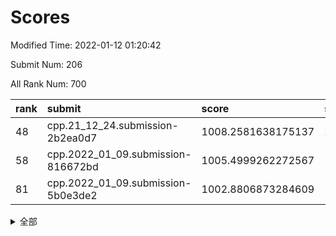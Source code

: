 # Scores

Modified Time: 2022-01-12 01:20:42

Submit Num: 206

All Rank Num: 700

| rank |               submit               |       score        |       sigma        | pk_num |
| :--- | :--------------------------------- | :----------------- | :----------------- | :----- |
| 48   | cpp.21_12_24.submission-2b2ea0d7   | 1008.2581638175137 | 2.208754643602808  | 10     |
| 58   | cpp.2022_01_09.submission-816672bd | 1005.4999262272567 | 1.596835954139     | 15     |
| 81   | cpp.2022_01_09.submission-5b0e3de2 | 1002.8806873284609 | 1.7701117347364985 | 11     |


<details>
<summary>全部</summary>

| rank |                 submit                 |       score        |       sigma        | pk_num |
| :--- | :------------------------------------- | :----------------- | :----------------- | :----- |
| 1    | gobigger.level_3.submission_level_3_36 | 1019.3411983642438 | 3.009657254708799  | 10     |
| 2    | gobigger.level_3.submission_level_3_1  | 1013.7389513380218 | 1.928495079086102  | 13     |
| 3    | gobigger.level_3.submission_level_3_29 | 1013.6958930053946 | 2.016998678903087  | 13     |
| 4    | gobigger.level_3.submission_level_3_18 | 1013.294272838268  | 1.7096694444552614 | 14     |
| 5    | gobigger.level_3.submission_level_3_28 | 1013.2541619070528 | 2.197154191259506  | 12     |
| 6    | gobigger.level_3.submission_level_3_14 | 1012.8523948316617 | 2.297021184390912  | 11     |
| 7    | gobigger.level_3.submission_level_3_2  | 1012.7788726128128 | 1.8663117388439125 | 14     |
| 8    | gobigger.level_3.submission_level_3_47 | 1012.5983489463928 | 1.872077999997572  | 12     |
| 9    | gobigger.level_3.submission_level_3_44 | 1012.5859204087604 | 2.086054307831991  | 13     |
| 10   | gobigger.level_3.submission_level_3_26 | 1012.2732979043292 | 1.8957891586165372 | 13     |
| 11   | gobigger.level_3.submission_level_3_22 | 1012.1905118902315 | 1.6881810239139579 | 15     |
| 12   | gobigger.level_3.submission_level_3_4  | 1012.1536777952891 | 1.960441966751261  | 12     |
| 13   | gobigger.level_3.submission_level_3_25 | 1012.058171701948  | 1.893974499244859  | 16     |
| 14   | gobigger.level_3.submission_level_3_35 | 1012.0247768710468 | 1.825808229383602  | 14     |
| 15   | gobigger.level_3.submission_level_3_7  | 1011.9270436657183 | 2.100166041520899  | 13     |
| 16   | gobigger.level_3.submission_level_3_45 | 1011.8358541430181 | 2.1397305843592163 | 11     |
| 17   | gobigger.level_3.submission_level_3_12 | 1011.8134054837393 | 1.9759434642017042 | 13     |
| 18   | gobigger.level_3.submission_level_3_21 | 1011.7749438232787 | 1.898261338239372  | 13     |
| 19   | gobigger.level_3.submission_level_3_27 | 1011.6755498466264 | 1.8206188016589278 | 15     |
| 20   | gobigger.level_3.submission_level_3_0  | 1011.6194034648904 | 1.5954414069872216 | 16     |
| 21   | gobigger.level_3.submission_level_3_38 | 1011.4990391145031 | 2.123453923136279  | 10     |
| 22   | gobigger.level_3.submission_level_3_15 | 1011.3695455952513 | 1.8469716710998374 | 14     |
| 23   | gobigger.level_3.submission_level_3_37 | 1011.2337054939709 | 1.8261229575271742 | 15     |
| 24   | gobigger.level_3.submission_level_3_32 | 1010.8082582909494 | 1.841272955941532  | 12     |
| 25   | gobigger.level_3.submission_level_3_40 | 1010.789901351397  | 1.5546725414706901 | 15     |
| 26   | gobigger.level_3.submission_level_3_34 | 1010.6444472890383 | 2.36722808818228   | 10     |
| 27   | gobigger.level_3.submission_level_3_46 | 1010.40585858051   | 1.6163580423260684 | 15     |
| 28   | gobigger.level_3.submission_level_3_5  | 1010.192516006987  | 1.7833636541343307 | 13     |
| 29   | gobigger.level_3.submission_level_3_20 | 1010.1479831632543 | 1.7976578303654391 | 13     |
| 30   | gobigger.level_3.submission_level_3_8  | 1010.1290037714576 | 1.8952996770652661 | 13     |
| 31   | gobigger.level_3.submission_level_3_6  | 1010.1204360417896 | 1.5406702769041518 | 17     |
| 32   | gobigger.level_3.submission_level_3_11 | 1010.0494151076921 | 1.797727261379395  | 14     |
| 33   | gobigger.level_3.submission_level_3_48 | 1009.8600027738485 | 1.908223931993032  | 12     |
| 34   | gobigger.level_3.submission_level_3_19 | 1009.8522132430171 | 1.752791442903591  | 15     |
| 35   | gobigger.level_3.submission_level_3_17 | 1009.7614672779798 | 1.774094051710524  | 14     |
| 36   | gobigger.level_3.submission_level_3_13 | 1009.6718377686512 | 1.79185782457127   | 14     |
| 37   | gobigger.level_3.submission_level_3_23 | 1009.5457738911911 | 1.9559253445074147 | 13     |
| 38   | gobigger.level_3.submission_level_3_10 | 1009.4791617435683 | 1.7965690487423571 | 12     |
| 39   | gobigger.level_3.submission_level_3_3  | 1009.4240978689792 | 1.8203966362970823 | 16     |
| 40   | gobigger.level_3.submission_level_3_24 | 1009.0681080360806 | 2.2056836988223267 | 12     |
| 41   | gobigger.level_3.submission_level_3_16 | 1008.9287324475173 | 1.8269703845986645 | 13     |
| 42   | gobigger.level_3.submission_level_3_41 | 1008.9000622520718 | 1.8350555259097454 | 12     |
| 43   | gobigger.level_3.submission_level_3_31 | 1008.8940636866504 | 1.6879463445370446 | 19     |
| 44   | gobigger.level_3.submission_level_3_30 | 1008.7927332799296 | 1.7441484419354196 | 14     |
| 45   | gobigger.level_3.submission_level_3_49 | 1008.5753134484768 | 1.4965773220963752 | 16     |
| 46   | gobigger.level_3.submission_level_3_42 | 1008.508945010875  | 1.651396172250124  | 15     |
| 47   | gobigger.level_3.submission_level_3_9  | 1008.4844768160106 | 1.9896139717664227 | 12     |
| 48   | cpp.21_12_24.submission-2b2ea0d7       | 1008.2581638175137 | 2.208754643602808  | 10     |
| 49   | gobigger.level_3.submission_level_3_43 | 1007.8575505316452 | 1.5794297235162496 | 16     |
| 50   | gobigger.level_3.submission_level_3_33 | 1007.7957013214108 | 1.6086158775443433 | 14     |
| 51   | gobigger.level_3.submission_level_3_39 | 1007.7269083496159 | 1.6003471946733945 | 17     |
| 52   | gobigger.level_1.submission_level_1_13 | 1007.2825305234486 | 1.6347440138863931 | 12     |
| 53   | gobigger.level_1.submission_level_1_35 | 1006.4748605045752 | 2.0471095453831385 | 11     |
| 54   | gobigger.level_1.submission_level_1_27 | 1006.3386156550574 | 1.9087186754644139 | 10     |
| 55   | gobigger.level_1.submission_level_1_9  | 1006.1203290050204 | 1.5791649345609209 | 16     |
| 56   | gobigger.level_1.submission_level_1_25 | 1006.0321542260433 | 1.7015681409253465 | 13     |
| 57   | gobigger.level_1.submission_level_1_44 | 1005.9030169187849 | 1.6952085460689426 | 14     |
| 58   | cpp.2022_01_09.submission-816672bd     | 1005.4999262272567 | 1.596835954139     | 15     |
| 59   | gobigger.level_1.submission_level_1_21 | 1005.4926354494633 | 1.6639564977867298 | 15     |
| 60   | gobigger.jsonzb.submission_level_4_0   | 1005.4874557762242 | 1.5500543272280063 | 13     |
| 61   | gobigger.level_1.submission_level_1_30 | 1005.3065032147614 | 1.7196922909193264 | 12     |
| 62   | gobigger.level_1.submission_level_1_47 | 1004.6918981596192 | 1.7752643847143144 | 14     |
| 63   | gobigger.level_1.submission_level_1_8  | 1004.5158344998675 | 1.6155580724664107 | 15     |
| 64   | gobigger.level_1.submission_level_1_16 | 1004.3384954395368 | 1.5628156429658664 | 14     |
| 65   | gobigger.level_1.submission_level_1_6  | 1004.2833914247362 | 1.513379360536897  | 17     |
| 66   | gobigger.level_1.submission_level_1_2  | 1004.2821658819016 | 1.7291979051441024 | 13     |
| 67   | gobigger.level_1.submission_level_1_45 | 1004.1000544283633 | 1.666755707740925  | 12     |
| 68   | gobigger.level_1.submission_level_1_43 | 1003.9279574666598 | 1.4270391849907866 | 17     |
| 69   | gobigger.level_1.submission_level_1_41 | 1003.8981687946621 | 1.9245380974034358 | 8      |
| 70   | gobigger.level_1.submission_level_1_29 | 1003.8446457742031 | 1.7296788807312329 | 13     |
| 71   | gobigger.level_1.submission_level_1_49 | 1003.824931031266  | 1.4755657047134203 | 18     |
| 72   | gobigger.level_1.submission_level_1_4  | 1003.7976519527272 | 1.499298851369331  | 16     |
| 73   | gobigger.level_1.submission_level_1_1  | 1003.7300187429904 | 1.8181999394029096 | 13     |
| 74   | gobigger.level_1.submission_level_1_42 | 1003.729928669723  | 1.6537036896494568 | 11     |
| 75   | gobigger.level_1.submission_level_1_5  | 1003.6043935612352 | 1.5966154301911946 | 15     |
| 76   | gobigger.level_1.submission_level_1_36 | 1003.3080023415314 | 1.677901292151813  | 14     |
| 77   | gobigger.level_1.submission_level_1_26 | 1003.2615373010269 | 1.927504272794954  | 11     |
| 78   | gobigger.level_1.submission_level_1_18 | 1003.21560301121   | 1.6553938193967195 | 13     |
| 79   | gobigger.level_1.submission_level_1_14 | 1003.0518694140363 | 1.913399882415563  | 10     |
| 80   | gobigger.level_1.submission_level_1_32 | 1002.8885981437002 | 1.5328675257879312 | 15     |
| 81   | cpp.2022_01_09.submission-5b0e3de2     | 1002.8806873284609 | 1.7701117347364985 | 11     |
| 82   | gobigger.level_1.submission_level_1_3  | 1002.8792580901503 | 1.5922788274579003 | 15     |
| 83   | gobigger.level_1.submission_level_1_22 | 1002.8714278380551 | 1.8112094503204037 | 11     |
| 84   | gobigger.level_1.submission_level_1_12 | 1002.8200108867067 | 1.7541782302252034 | 12     |
| 85   | gobigger.level_1.submission_level_1_15 | 1002.7998965082727 | 1.550825573948166  | 15     |
| 86   | gobigger.level_1.submission_level_1_39 | 1002.6148052967835 | 1.5871528077439803 | 14     |
| 87   | gobigger.level_1.submission_level_1_23 | 1002.5939322340661 | 1.4536815134330183 | 17     |
| 88   | gobigger.level_1.submission_level_1_31 | 1002.5438387496379 | 1.5307551374855972 | 15     |
| 89   | gobigger.level_1.submission_level_1_48 | 1002.5153478077605 | 1.608913783708294  | 11     |
| 90   | gobigger.level_1.submission_level_1_38 | 1002.3474683243643 | 1.8057620797120657 | 11     |
| 91   | gobigger.level_1.submission_level_1_17 | 1002.3176959822214 | 1.65380559176166   | 13     |
| 92   | gobigger.level_1.submission_level_1_33 | 1002.3123623492677 | 1.6715727169129007 | 13     |
| 93   | gobigger.level_1.submission_level_1_46 | 1002.2650241173742 | 1.7953305377351862 | 11     |
| 94   | gobigger.level_1.submission_level_1_34 | 1002.0816570875747 | 1.6239205791170364 | 12     |
| 95   | gobigger.level_1.submission_level_1_37 | 1002.0426220717236 | 1.6710784415945261 | 15     |
| 96   | gobigger.level_1.submission_level_1_24 | 1002.0147809950231 | 1.5670623881018868 | 16     |
| 97   | gobigger.level_1.submission_level_1_7  | 1001.8435768326174 | 1.7137423728672254 | 12     |
| 98   | gobigger.level_1.submission_level_1_11 | 1001.8336671839373 | 1.5488384744887744 | 15     |
| 99   | gobigger.level_1.submission_level_1_19 | 1001.3787847324396 | 1.7222888352612156 | 10     |
| 100  | gobigger.level_1.submission_level_1_28 | 1001.3161458001972 | 1.5928990954685236 | 14     |
| 101  | gobigger.level_1.submission_level_1_20 | 1001.2474007152229 | 1.5622000660884032 | 12     |
| 102  | gobigger.level_1.submission_level_1_0  | 1000.2531037937272 | 1.5466963774656843 | 14     |
| 103  | gobigger.level_1.submission_level_1_40 | 1000.0001854187931 | 1.859131533501232  | 12     |
| 104  | gobigger.level_1.submission_level_1_10 | 999.5435504318184  | 1.8032005154428867 | 12     |
| 105  | gobigger.random.submission_random_46   | 999.0219978656422  | 1.6304973877346813 | 10     |
| 106  | gobigger.random.submission_random_19   | 998.7664076789024  | 1.7553148954038968 | 10     |
| 107  | gobigger.random.submission_random_17   | 998.6435448890387  | 1.5598498704763577 | 13     |
| 108  | gobigger.random.submission_random_13   | 998.046195631263   | 1.5341790037053697 | 14     |
| 109  | gobigger.random.submission_random_18   | 997.6366351953576  | 1.4190264640399224 | 15     |
| 110  | gobigger.random.submission_random_15   | 997.5956751622372  | 1.6341174662744589 | 12     |
| 111  | gobigger.random.submission_random_0    | 997.5955013253111  | 1.5046586853649229 | 15     |
| 112  | gobigger.random.submission_random_30   | 997.1879654408431  | 1.7137742093542994 | 12     |
| 113  | gobigger.random.submission_random_14   | 997.1850090123819  | 1.5734255344221029 | 15     |
| 114  | gobigger.level_2.submission_level_2_27 | 997.1616010431618  | 1.7345342927629506 | 10     |
| 115  | gobigger.random.submission_random_8    | 997.1497897377382  | 1.4568042995621666 | 16     |
| 116  | gobigger.random.submission_random_35   | 997.0416373900737  | 1.5026093633456117 | 18     |
| 117  | gobigger.random.submission_random_22   | 997.0223181713731  | 1.4563866818587534 | 14     |
| 118  | gobigger.random.submission_random_29   | 997.0216428406097  | 1.4465582596818058 | 15     |
| 119  | gobigger.random.submission_random_25   | 997.0145251837828  | 1.5358026461008214 | 14     |
| 120  | gobigger.random.submission_random_49   | 996.8990700505552  | 1.4317937346229628 | 15     |
| 121  | gobigger.level_2.submission_level_2_31 | 996.8477457212763  | 1.620043458350336  | 13     |
| 122  | gobigger.random.submission_random_44   | 996.8354663172373  | 1.5184289774692175 | 14     |
| 123  | gobigger.random.submission_random_36   | 996.8046273107777  | 1.5797935365367726 | 16     |
| 124  | gobigger.random.submission_random_31   | 996.7690108025329  | 1.601259866669005  | 14     |
| 125  | gobigger.random.submission_random_24   | 996.745422790629   | 1.5005089866875008 | 15     |
| 126  | gobigger.random.submission_random_26   | 996.727423007983   | 1.6719289361398424 | 11     |
| 127  | gobigger.random.submission_random_40   | 996.6184416841221  | 1.5344402642379962 | 12     |
| 128  | gobigger.level_2.submission_level_2_49 | 996.5198196194901  | 1.7025643824457666 | 14     |
| 129  | gobigger.random.submission_random_6    | 996.5043643361907  | 1.651085459565719  | 13     |
| 130  | gobigger.level_2.submission_level_2_38 | 996.3913565200154  | 1.5101976145102978 | 18     |
| 131  | gobigger.level_2.submission_level_2_40 | 996.363658448058   | 1.7345118414628926 | 13     |
| 132  | gobigger.random.submission_random_9    | 996.3035909490268  | 1.581791210252345  | 14     |
| 133  | gobigger.random.submission_random_5    | 996.2896861180415  | 1.499815218443057  | 15     |
| 134  | gobigger.random.submission_random_1    | 996.2859096907616  | 1.7072947032856947 | 14     |
| 135  | gobigger.random.submission_random_2    | 996.2209314665843  | 1.5896932283163971 | 15     |
| 136  | gobigger.random.submission_random_42   | 996.0312664694618  | 1.5445754818841209 | 15     |
| 137  | gobigger.random.submission_random_48   | 995.9842256470984  | 1.5484651849827984 | 15     |
| 138  | gobigger.random.submission_random_16   | 995.881042044474   | 1.6832530804912027 | 12     |
| 139  | gobigger.random.submission_random_39   | 995.8305285690814  | 1.5779898205221599 | 14     |
| 140  | gobigger.random.submission_random_41   | 995.802232869553   | 1.658199485047142  | 13     |
| 141  | gobigger.random.submission_random_7    | 995.7981818977062  | 1.685952817497327  | 12     |
| 142  | gobigger.random.submission_random_38   | 995.7251799974462  | 1.629811454878952  | 14     |
| 143  | gobigger.random.submission_random_20   | 995.7232624548702  | 1.7472128495442365 | 13     |
| 144  | gobigger.random.submission_random_10   | 995.6427887566315  | 1.5454986037863618 | 16     |
| 145  | gobigger.level_2.submission_level_2_15 | 995.62557219275    | 1.7981879878687497 | 13     |
| 146  | gobigger.level_2.submission_level_2_33 | 995.6052340356083  | 1.66535559847149   | 13     |
| 147  | gobigger.random.submission_random_47   | 995.5248557530421  | 1.6695007667411756 | 14     |
| 148  | gobigger.level_2.submission_level_2_37 | 995.4762547536998  | 1.5293834306225271 | 17     |
| 149  | gobigger.level_2.submission_level_2_12 | 995.404586533624   | 1.6742701919552185 | 12     |
| 150  | gobigger.random.submission_random_4    | 995.3296254811941  | 1.540294998514136  | 15     |
| 151  | gobigger.random.submission_random_43   | 995.2304875263268  | 1.3390166890305792 | 18     |
| 152  | gobigger.random.submission_random_27   | 995.220090565586   | 1.6274819223460495 | 13     |
| 153  | gobigger.random.submission_random_37   | 994.9826784392736  | 1.4149908722519873 | 18     |
| 154  | gobigger.random.submission_random_32   | 994.9817569655673  | 1.7909409192008767 | 12     |
| 155  | gobigger.level_2.submission_level_2_19 | 994.9007509306936  | 1.7485771388030593 | 11     |
| 156  | gobigger.random.submission_random_45   | 994.4778177921213  | 1.5465838235122287 | 14     |
| 157  | gobigger.level_2.submission_level_2_32 | 994.3920605741845  | 1.636844995930944  | 14     |
| 158  | gobigger.level_2.submission_level_2_25 | 994.3717664776683  | 1.6117045559952556 | 17     |
| 159  | gobigger.random.submission_random_34   | 994.3595815556392  | 1.7885705441754667 | 13     |
| 160  | gobigger.random.submission_random_28   | 994.3212381189081  | 1.4787899126671618 | 16     |
| 161  | gobigger.level_2.submission_level_2_11 | 994.1506996028311  | 1.5030455105943654 | 18     |
| 162  | gobigger.level_2.submission_level_2_10 | 994.1401547056983  | 1.609914973734008  | 14     |
| 163  | gobigger.random.submission_random_12   | 994.105361517076   | 1.7434816954039423 | 15     |
| 164  | gobigger.random.submission_random_23   | 993.925683279935   | 1.608528054121351  | 12     |
| 165  | gobigger.level_2.submission_level_2_20 | 993.9129281673786  | 1.8642190141756023 | 10     |
| 166  | gobigger.level_2.submission_level_2_21 | 993.8448447795275  | 1.557429273396135  | 15     |
| 167  | gobigger.random.submission_random_11   | 993.8413108622012  | 1.565675880153674  | 17     |
| 168  | gobigger.level_2.submission_level_2_24 | 993.8162203578905  | 1.8917525800405368 | 12     |
| 169  | gobigger.level_2.submission_level_2_36 | 993.7649823635635  | 1.4862182713425145 | 16     |
| 170  | gobigger.random.submission_random_21   | 993.7048442865075  | 1.9237937526929656 | 12     |
| 171  | gobigger.level_2.submission_level_2_6  | 993.5989184961755  | 1.7083916446638965 | 13     |
| 172  | gobigger.level_2.submission_level_2_43 | 993.3291033074836  | 1.4448084047385903 | 16     |
| 173  | gobigger.level_2.submission_level_2_35 | 993.2368722834709  | 1.537891723784896  | 14     |
| 174  | gobigger.level_2.submission_level_2_17 | 993.0771443732505  | 1.6703555266919223 | 14     |
| 175  | gobigger.level_2.submission_level_2_5  | 993.0058714105585  | 1.848728553027093  | 14     |
| 176  | gobigger.level_2.submission_level_2_29 | 992.8297057622303  | 2.1232677127444335 | 9      |
| 177  | gobigger.level_2.submission_level_2_42 | 992.8112221505694  | 1.6149700011569834 | 17     |
| 178  | gobigger.level_2.submission_level_2_26 | 992.7252571966336  | 1.6129930622900235 | 16     |
| 179  | gobigger.level_2.submission_level_2_23 | 992.6020945401194  | 1.9709795941674007 | 10     |
| 180  | gobigger.random.submission_random_33   | 992.5576351353728  | 1.5927644990515577 | 15     |
| 181  | gobigger.level_2.submission_level_2_2  | 992.5173480290979  | 1.9136422776054718 | 14     |
| 182  | gobigger.random.submission_random_3    | 992.4303292850552  | 1.6799864418217634 | 12     |
| 183  | gobigger.level_2.submission_level_2_16 | 992.3734995944094  | 1.71247580820015   | 15     |
| 184  | gobigger.level_2.submission_level_2_46 | 992.238715010552   | 1.683405181449242  | 15     |
| 185  | gobigger.level_2.submission_level_2_34 | 992.2071105507632  | 1.7918373000892347 | 13     |
| 186  | gobigger.level_2.submission_level_2_3  | 992.1070888762964  | 1.7368051313668456 | 14     |
| 187  | gobigger.level_2.submission_level_2_39 | 992.0877600969275  | 2.0361093695068773 | 12     |
| 188  | gobigger.level_2.submission_level_2_0  | 992.0560050148223  | 1.4834354750302055 | 17     |
| 189  | gobigger.level_2.submission_level_2_7  | 992.02418051988    | 2.114503822276005  | 11     |
| 190  | gobigger.level_2.submission_level_2_28 | 991.4824399873734  | 1.9384730342100096 | 14     |
| 191  | gobigger.level_2.submission_level_2_4  | 991.2387517991045  | 1.8870869940734745 | 12     |
| 192  | gobigger.level_2.submission_level_2_14 | 991.173495459085   | 1.5461619264407034 | 15     |
| 193  | gobigger.level_2.submission_level_2_30 | 991.1344451243675  | 1.5493828816501922 | 16     |
| 194  | gobigger.level_2.submission_level_2_47 | 991.0092773338985  | 1.8602461354629127 | 11     |
| 195  | gobigger.level_2.submission_level_2_13 | 990.813311974624   | 2.0296042726726187 | 13     |
| 196  | gobigger.level_2.submission_level_2_1  | 990.4132254978166  | 2.2800201336022328 | 12     |
| 197  | gobigger.level_2.submission_level_2_48 | 989.7405719713762  | 1.8287731902892768 | 13     |
| 198  | gobigger.level_2.submission_level_2_22 | 989.5471008852835  | 1.7645242367460272 | 16     |
| 199  | gobigger.level_2.submission_level_2_44 | 989.2515724794799  | 1.8455128842557897 | 13     |
| 200  | gobigger.level_2.submission_level_2_18 | 989.0343548395349  | 1.8802522608146874 | 15     |
| 201  | gobigger.level_2.submission_level_2_8  | 988.2919721839044  | 2.0897325009929486 | 13     |
| 202  | gobigger.level_2.submission_level_2_45 | 987.8443677178713  | 2.018065919681977  | 12     |
| 203  | gobigger.none.submission_none_1        | 987.7624718019945  | 1.9532599317143458 | 15     |
| 204  | gobigger.level_2.submission_level_2_41 | 986.9873500824832  | 2.052141705243014  | 12     |
| 205  | gobigger.level_2.submission_level_2_9  | 984.7609768685038  | 2.546740258801484  | 9      |
| 206  | gobigger.none.submission_none_0        | 980.0168205708122  | 2.720597484886955  | 11     |

</details>